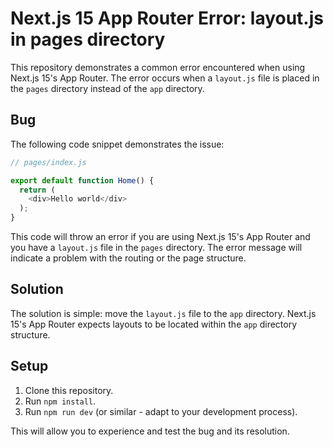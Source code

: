 # Next.js 15 App Router Error: layout.js in pages directory

This repository demonstrates a common error encountered when using Next.js 15's App Router. The error occurs when a `layout.js` file is placed in the `pages` directory instead of the `app` directory.

## Bug

The following code snippet demonstrates the issue:

```javascript
// pages/index.js

export default function Home() {
  return (
    <div>Hello world</div>
  );
}
```

This code will throw an error if you are using Next.js 15's App Router and you have a `layout.js` file in the `pages` directory.  The error message will indicate a problem with the routing or the page structure.

## Solution

The solution is simple: move the `layout.js` file to the `app` directory.  Next.js 15's App Router expects layouts to be located within the `app` directory structure.

## Setup

1. Clone this repository.
2. Run `npm install`.
3. Run `npm run dev` (or similar - adapt to your development process).

This will allow you to experience and test the bug and its resolution.